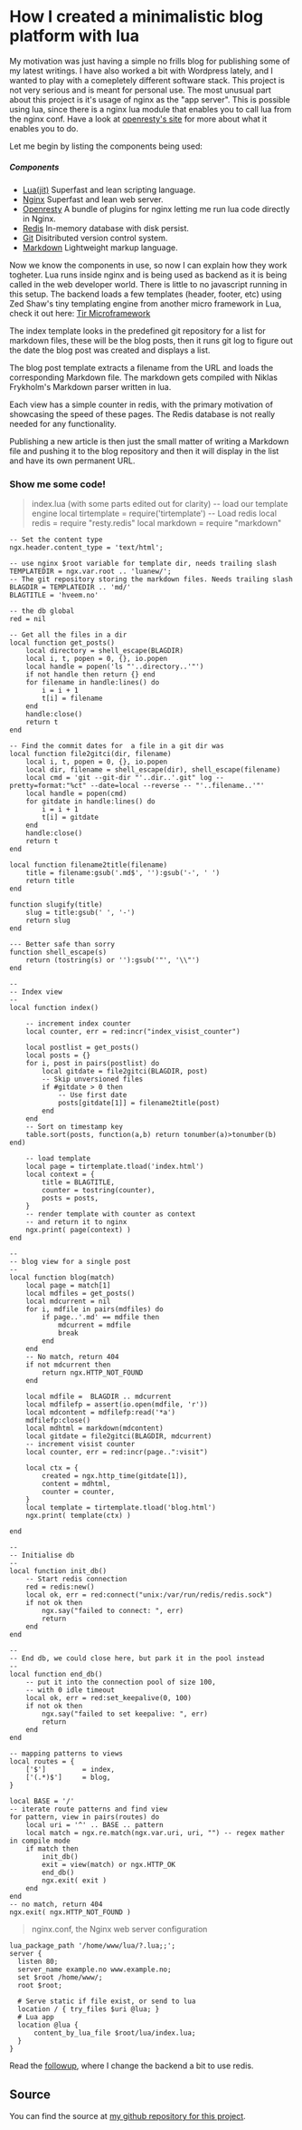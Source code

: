 How I created a minimalistic blog platform with lua
======

My motivation was just having a simple no frills blog for publishing some of my latest writings. I have also worked a bit with Wordpress lately, and I wanted to play with a comepletely different software stack. This project is not very serious and is meant for personal use.
The most unusual part about this project is it's usage of nginx as the "app server". This is possible using lua, since there is a nginx lua module that enables you to call lua from the nginx conf. Have a look at [openresty's site](http://openresty.org) for more about what it enables you to do.

Let me begin by listing the components being used:

##### Components

-  [Lua(jit)](http://luajit.org/luajit.html) Superfast and lean scripting language.
-  [Nginx](http://nginx.org/) Superfast and lean web server.
-  [Openresty](http://openresty.org/) A bundle of plugins for nginx letting me run lua code directly in Nginx. 
-  [Redis](http://redis.io/) In-memory database with disk persist. 
-  [Git](http://git-scm.com/) Disitributed version control system.
-  [Markdown](http://en.wikipedia.org/wiki/Markdown) Lightweight markup language.


Now we know the components in use, so now I can explain how they work togheter. Lua runs inside nginx and is being used as backend as it is being called in the web developer world. There is little to no javascript running in this setup. The backend loads a few templates (header, footer, etc) using Zed Shaw's tiny templating engine from another micro framework in Lua, check it out here: [Tir Microframework](http://sheddingbikes.com/posts/1289384533.html)

The index template looks in the predefined git repository for a list for markdown files, these will be the blog posts, then it runs git log to figure out the date the blog post was created and displays a list.

The blog post template extracts a filename from the URL and loads the corresponding Markdown file. The markdown gets compiled with Niklas Frykholm's Markdown parser written in lua.

Each view has a simple counter in redis, with the primary motivation of showcasing the speed of these pages. The Redis database is not really needed for any functionality.

Publishing a new article is then just the small matter of writing a Markdown file and pushing it to the blog repository and then it will display in the list and have its own permanent URL.

### Show me some code!

> index.lua (with some parts edited out for clarity)
    -- load our template engine
    local tirtemplate = require('tirtemplate')
    -- Load redis
    local redis = require "resty.redis"
    local markdown = require "markdown"

    -- Set the content type
    ngx.header.content_type = 'text/html';

    -- use nginx $root variable for template dir, needs trailing slash
    TEMPLATEDIR = ngx.var.root .. 'luanew/';
    -- The git repository storing the markdown files. Needs trailing slash
    BLAGDIR = TEMPLATEDIR .. 'md/'
    BLAGTITLE = 'hveem.no'

    -- the db global
    red = nil

    -- Get all the files in a dir
    local function get_posts()
        local directory = shell_escape(BLAGDIR)
        local i, t, popen = 0, {}, io.popen
        local handle = popen('ls "'..directory..'"')
        if not handle then return {} end
        for filename in handle:lines() do
            i = i + 1
            t[i] = filename
        end
        handle:close()
        return t
    end

    -- Find the commit dates for  a file in a git dir was
    local function file2gitci(dir, filename)
        local i, t, popen = 0, {}, io.popen
        local dir, filename = shell_escape(dir), shell_escape(filename)
        local cmd = 'git --git-dir "'..dir..'.git" log --pretty=format:"%ct" --date=local --reverse -- "'..filename..'"'
        local handle = popen(cmd)
        for gitdate in handle:lines() do
            i = i + 1
            t[i] = gitdate
        end
        handle:close()
        return t
    end

    local function filename2title(filename)
        title = filename:gsub('.md$', ''):gsub('-', ' ')
        return title
    end

    function slugify(title)
        slug = title:gsub(' ', '-')
        return slug
    end

    --- Better safe than sorry
    function shell_escape(s)
        return (tostring(s) or ''):gsub('"', '\\"')
    end

    -- 
    -- Index view
    --
    local function index()
        
        -- increment index counter
        local counter, err = red:incr("index_visist_counter")

        local postlist = get_posts()
        local posts = {}
        for i, post in pairs(postlist) do
            local gitdate = file2gitci(BLAGDIR, post)
            -- Skip unversioned files
            if #gitdate > 0 then 
                -- Use first date
                posts[gitdate[1]] = filename2title(post)
            end
        end
        -- Sort on timestamp key
        table.sort(posts, function(a,b) return tonumber(a)>tonumber(b) end)

        -- load template
        local page = tirtemplate.tload('index.html')
        local context = {
            title = BLAGTITLE, 
            counter = tostring(counter),
            posts = posts,
        }
        -- render template with counter as context
        -- and return it to nginx
        ngx.print( page(context) )
    end

    --
    -- blog view for a single post
    --
    local function blog(match)
        local page = match[1] 
        local mdfiles = get_posts()
        local mdcurrent = nil
        for i, mdfile in pairs(mdfiles) do
            if page..'.md' == mdfile then
                mdcurrent = mdfile
                break
            end
        end
        -- No match, return 404
        if not mdcurrent then
            return ngx.HTTP_NOT_FOUND
        end
        
        local mdfile =  BLAGDIR .. mdcurrent
        local mdfilefp = assert(io.open(mdfile, 'r'))
        local mdcontent = mdfilefp:read('*a')
        mdfilefp:close()
        local mdhtml = markdown(mdcontent) 
        local gitdate = file2gitci(BLAGDIR, mdcurrent)
        -- increment visist counter
        local counter, err = red:incr(page..":visit")

        local ctx = {
            created = ngx.http_time(gitdate[1]),
            content = mdhtml,
            counter = counter,
        } 
        local template = tirtemplate.tload('blog.html')
        ngx.print( template(ctx) )

    end

    -- 
    -- Initialise db
    --
    local function init_db()
        -- Start redis connection
        red = redis:new()
        local ok, err = red:connect("unix:/var/run/redis/redis.sock")
        if not ok then
            ngx.say("failed to connect: ", err)
            return
        end
    end

    --
    -- End db, we could close here, but park it in the pool instead
    --
    local function end_db()
        -- put it into the connection pool of size 100,
        -- with 0 idle timeout
        local ok, err = red:set_keepalive(0, 100)
        if not ok then
            ngx.say("failed to set keepalive: ", err)
            return
        end
    end

    -- mapping patterns to views
    local routes = {
        ['$']         = index,
        ['(.*)$']     = blog,
    }

    local BASE = '/'
    -- iterate route patterns and find view
    for pattern, view in pairs(routes) do
        local uri = '^' .. BASE .. pattern
        local match = ngx.re.match(ngx.var.uri, uri, "") -- regex mather in compile mode
        if match then
            init_db()
            exit = view(match) or ngx.HTTP_OK
            end_db()
            ngx.exit( exit )
        end
    end
    -- no match, return 404
    ngx.exit( ngx.HTTP_NOT_FOUND )

> nginx.conf, the Nginx web server configuration

    lua_package_path '/home/www/lua/?.lua;;';
    server {
      listen 80;
      server_name example.no www.example.no;
      set $root /home/www/;
      root $root;

      # Serve static if file exist, or send to lua
      location / { try_files $uri @lua; }
      # Lua app
      location @lua {
          content_by_lua_file $root/lua/index.lua;
      }
    }              

Read the [followup](/redis-lua-backed-git-blogging), where I change the backend a bit to use redis.

## Source
You can find the source at [my github repository for this project](https://github.com/torhve/LuaWeb).


